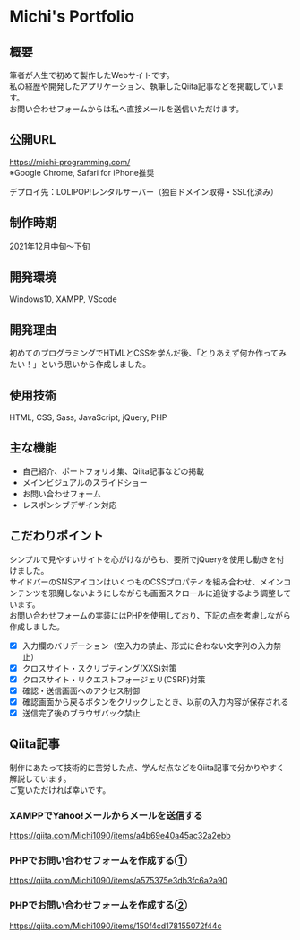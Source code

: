 # Michi's Portfolio

## 概要
筆者が人生で初めて製作したWebサイトです。  
私の経歴や開発したアプリケーション、執筆したQiita記事などを掲載しています。  
お問い合わせフォームからは私へ直接メールを送信いただけます。  

## 公開URL
https://michi-programming.com/  
※Google Chrome, Safari for iPhone推奨

デプロイ先：LOLIPOP!レンタルサーバー（独自ドメイン取得・SSL化済み）

## 制作時期
2021年12月中旬～下旬

## 開発環境
Windows10, XAMPP, VScode

## 開発理由
初めてのプログラミングでHTMLとCSSを学んだ後、「とりあえず何か作ってみたい！」という思いから作成しました。

## 使用技術
HTML, CSS, Sass, JavaScript, jQuery, PHP

## 主な機能
- 自己紹介、ポートフォリオ集、Qiita記事などの掲載
- メインビジュアルのスライドショー
- お問い合わせフォーム
- レスポンシブデザイン対応

## こだわりポイント
シンプルで見やすいサイトを心がけながらも、要所でjQueryを使用し動きを付けました。  
サイドバーのSNSアイコンはいくつものCSSプロパティを組み合わせ、メインコンテンツを邪魔しないようにしながらも画面スクロールに追従するよう調整しています。  
お問い合わせフォームの実装にはPHPを使用しており、下記の点を考慮しながら作成しました。

- [x]  入力欄のバリデーション（空入力の禁止、形式に合わない文字列の入力禁止）
- [x]  クロスサイト・スクリプティング(XXS)対策
- [x]  クロスサイト・リクエストフォージェリ(CSRF)対策
- [x]  確認・送信画面へのアクセス制御
- [x]  確認画面から戻るボタンをクリックしたとき、以前の入力内容が保存される
- [x]  送信完了後のブラウザバック禁止

## Qiita記事
制作にあたって技術的に苦労した点、学んだ点などをQiita記事で分かりやすく解説しています。  
ご覧いただければ幸いです。

### XAMPPでYahoo!メールからメールを送信する  
https://qiita.com/Michi1090/items/a4b69e40a45ac32a2ebb

### PHPでお問い合わせフォームを作成する①
https://qiita.com/Michi1090/items/a575375e3db3fc6a2a90

### PHPでお問い合わせフォームを作成する②
https://qiita.com/Michi1090/items/150f4cd178155072f44c
